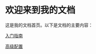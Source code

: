 # 欢迎来到我的文档

这是我的文档首页。以下是文档的主要内容：

[入门指南](getting-started/index.md)

[高级配置](advanced/configuration.md)
